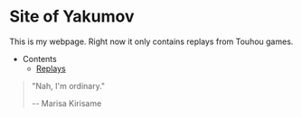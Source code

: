 # Site of Yakumov

This is my webpage. Right now it only contains replays from Touhou games.

- Contents
  - [Replays](./replays.html)

> "Nah, I'm ordinary."
>
> -- Marisa Kirisame 
